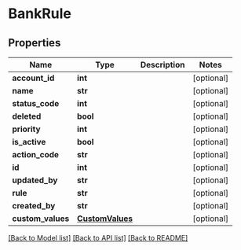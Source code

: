 # BankRule

## Properties
Name | Type | Description | Notes
------------ | ------------- | ------------- | -------------
**account_id** | **int** |  | [optional] 
**name** | **str** |  | [optional] 
**status_code** | **int** |  | [optional] 
**deleted** | **bool** |  | [optional] 
**priority** | **int** |  | [optional] 
**is_active** | **bool** |  | [optional] 
**action_code** | **str** |  | [optional] 
**id** | **int** |  | [optional] 
**updated_by** | **str** |  | [optional] 
**rule** | **str** |  | [optional] 
**created_by** | **str** |  | [optional] 
**custom_values** | [**CustomValues**](CustomValues.md) |  | [optional] 

[[Back to Model list]](../README.md#documentation-for-models) [[Back to API list]](../README.md#documentation-for-api-endpoints) [[Back to README]](../README.md)

